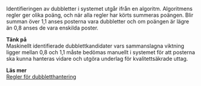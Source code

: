 
Identifieringen av dubbletter i systemet utgår ifrån en algoritm. Algoritmens regler ger olika poäng, och när alla regler har körts summeras poängen. Blir summan över 1,1 anses posterna vara dubbletter och om poängen är lägre än 0,8 anses de vara enskilda poster. 

**Tänk på**  
Maskinellt identifierade dubblettkandidater vars sammanslagna viktning ligger mellan 0,8 och 1,1 måste bedömas manuellt i systemet för att posterna ska kunna hanteras vidare och utgöra underlag för kvalitettsäkrade uttag. 

**Läs mer**  
[Regler för dubbletthantering](https://github.com/libris/swepub-sparql/wiki/Dedupliceringsregler)

